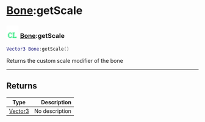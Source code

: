 # [Bone](../bone/README.md):getScale

### <img src="../../.gitbook/assets/client.png" width="32" height="32" /> [Bone](../bone/README.md):getScale

```lua
Vector3 Bone:getScale()
```

Returns the custom scale modifier of the bone<br>

-----------------
## Returns

| Type   | Description |
| ------ | ----------: |
| [Vector3](../vector3/README.md) | No description |
